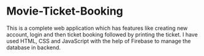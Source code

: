 # Movie-Ticket-Booking
This is a complete web application which has features like creating new account, login and then ticket booking followed by printing the ticket. I have used HTML, CSS and JavaScript with the help of Firebase to manage the database in backend.
